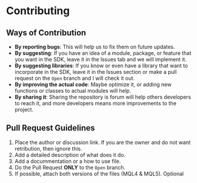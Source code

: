 # Contributing
## Ways of Contribution
* **By reporting bugs**: This will help us to fix them on future updates.
* **By suggesting**: If you have an idea of a module, package, or feature that you want in the SDK, leave it in the Issues tab and we will implement it.
* **By suggesting libraries**: If you know or even have a library that want to incorporate in the SDK, leave it in the Issues section or make a pull request on the `Open` branch and I will check it out.
* **By improving the actual code**: Maybe optimize it, or adding new functions or classes to actual modules will help.
* **By sharing it**: Sharing the repository is forum will help others developers to reach it, and more developers means more improvements to the project.

## Pull Request Guidelines
1. Place the author or discussion link. If you are the owner and do not want retribution, then ignore this.
2. Add a detailed description of what does it do.
3. Add a docummentation or a how to use file.
4. Do the Pull Request **ONLY** to the `Open` branch.
5. If possible, attach both versions of the files (MQL4 & MQL5). Optional
